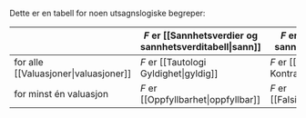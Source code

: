 Dette er en tabell for noen utsagnslogiske begreper:

|                        | $F$ er [[Sannhetsverdier og sannhetsverditabell\|sann]]       | $F$ er [[Sannhetsverdier og sannhetsverditabell\|usann]]           |
| ---------------------- | ----------------- | ---------------------- |
| for alle [[Valuasjoner\|valuasjoner]]   | $F$ er [[Tautologi Gyldighet\|gyldig]]  | $F$ er [[Motsigelse Kontradiksjon\|kontradiktorisk]] |
| for minst én valuasjon | $F$ er  [[Oppfyllbarhet\|oppfyllbar]] | $F$ er [[Falsifiserbarhet\|falsifiserbar]]                       |

